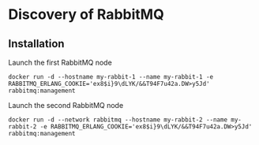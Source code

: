 # Discovery of RabbitMQ

## Installation

Launch the first RabbitMQ node

	docker run -d --hostname my-rabbit-1 --name my-rabbit-1 -e RABBITMQ_ERLANG_COOKIE='ex8$i}9\dLYK/&&T94F7u42a.DW>y5Jd' rabbitmq:management

Launch the second RabbitMQ node

	docker run -d --network rabbitmq --hostname my-rabbit-2 --name my-rabbit-2 -e RABBITMQ_ERLANG_COOKIE='ex8$i}9\dLYK/&&T94F7u42a.DW>y5Jd' rabbitmq:management

